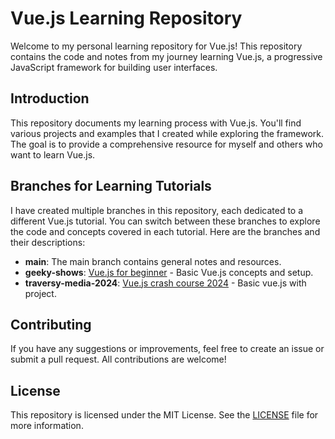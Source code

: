 # Vue.js Learning Repository

Welcome to my personal learning repository for Vue.js! This repository contains the code and notes from my journey learning Vue.js, a progressive JavaScript framework for building user interfaces.

## Introduction

This repository documents my learning process with Vue.js. You'll find various projects and examples that I created while exploring the framework. The goal is to provide a comprehensive resource for myself and others who want to learn Vue.js.

## Branches for Learning Tutorials

I have created multiple branches in this repository, each dedicated to a different Vue.js tutorial. You can switch between these branches to explore the code and concepts covered in each tutorial. Here are the branches and their descriptions:

- **main**: The main branch contains general notes and resources.
- **geeky-shows**: [Vue.js for beginner](https://github.com/najmul-islam/vue.js/tree/geeky-shows) - Basic Vue.js concepts and setup.
- **traversy-media-2024**: [Vue.js crash course 2024](https://github.com/najmul-islam/vue.js/tree/traversy-media-2024) - Basic vue.js with project.

## Contributing

If you have any suggestions or improvements, feel free to create an issue or submit a pull request. All contributions are welcome!

## License

This repository is licensed under the MIT License. See the [LICENSE](LICENSE) file for more information.
